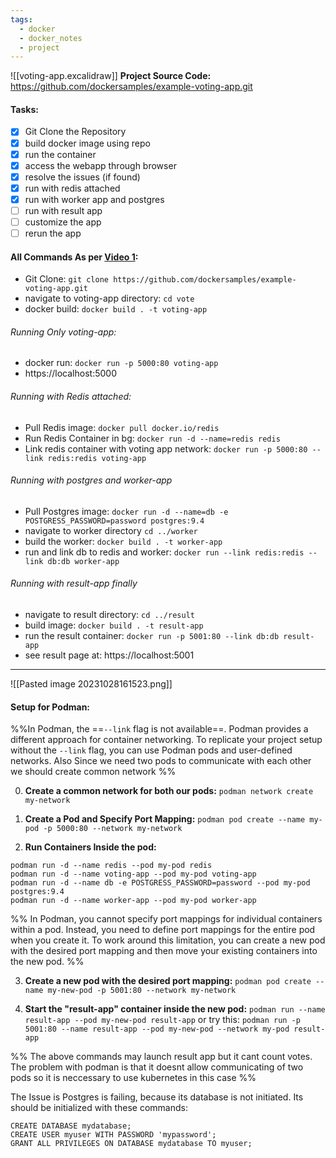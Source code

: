```yaml
---
tags:
  - docker
  - docker_notes
  - project
---
```

![[voting-app.excalidraw]]
**Project Source Code:** https://github.com/dockersamples/example-voting-app.git

#### Tasks:
- [x] Git Clone the Repository
- [x] build docker image using repo
- [x] run the container
- [x] access the webapp through browser
- [x] resolve the issues (if found)
- [x] run with redis attached
- [x] run with worker app and postgres
- [ ] run with result app
- [ ] customize the app
- [ ] rerun the app

#### All Commands As per [Video 1](https://kodekloud.com/topic/demo-example-voting-application-4/): 
- Git Clone: `git clone https://github.com/dockersamples/example-voting-app.git`  
- navigate to voting-app directory: `cd vote`
- docker build: `docker build . -t voting-app`
###### Running Only voting-app:
- docker run: `docker run -p 5000:80 voting-app`
- https://localhost:5000 
###### Running with Redis attached:
- Pull Redis image: `docker pull docker.io/redis`
- Run Redis Container in bg: `docker run -d --name=redis redis`
- Link redis container with voting app network: `docker run -p 5000:80 --link redis:redis voting-app`
###### Running with postgres and worker-app
- Pull Postgres image: `docker run -d --name=db -e POSTGRESS_PASSWORD=password postgres:9.4`
- navigate to worker directory `cd ../worker `
- build the worker: `docker build . -t worker-app`
- run and link db to redis and worker: `docker run --link redis:redis --link db:db worker-app`
###### Running with result-app finally
- navigate to result directory: `cd ../result`
- build image: `docker build . -t result-app`
- run the result container: `docker run -p 5001:80 --link db:db result-app`
- see result page at: https://localhost:5001


---

![[Pasted image 20231028161523.png]]
#### Setup for Podman:
 %%In Podman, the ==`--link` flag is not available==. Podman provides a different approach for container networking. To replicate your project setup without the `--link` flag, you can use Podman pods and user-defined networks. Also Since we need two pods to communicate with each other we should create common network %%
 
 0. **Create a common network for both our pods:**
   `podman network create my-network` 

1. **Create a Pod and Specify Port Mapping:**
   `podman pod create --name my-pod -p 5000:80 --network my-network`

2. **Run Containers Inside the pod:**
```
podman run -d --name redis --pod my-pod redis
podman run -d --name voting-app --pod my-pod voting-app
podman run -d --name db -e POSTGRESS_PASSWORD=password --pod my-pod postgres:9.4
podman run -d --name worker-app --pod my-pod worker-app 
```

%% In Podman, you cannot specify port mappings for individual containers within a pod. Instead, you need to define port mappings for the entire pod when you create it. To work around this limitation, you can create a new pod with the desired port mapping and then move your existing containers into the new pod. %%

3. **Create a new pod with the desired port mapping:**
  `podman pod create --name my-new-pod -p 5001:80 --network my-network`
  
1. **Start the "result-app" container inside the new pod:**
  `podman run --name result-app --pod my-new-pod result-app`
  or try this:
  `podman run -p 5001:80 --name result-app --pod my-new-pod --network my-pod result-app`

%% The above commands may launch result app but it cant count votes. The problem with podman is that it doesnt allow communicating of two pods so it is neccessary to use kubernetes in this case %%

The Issue is Postgres is failing, because its database is not initiated.
Its should be initialized with these commands:

```
CREATE DATABASE mydatabase; 
CREATE USER myuser WITH PASSWORD 'mypassword'; 
GRANT ALL PRIVILEGES ON DATABASE mydatabase TO myuser;
```

